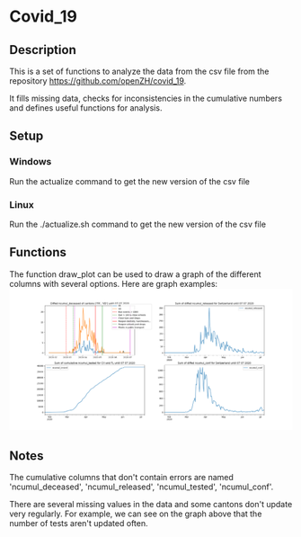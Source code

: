 # Covid_19

## Description
This is a set of functions to analyze the data from the csv file from the repository https://github.com/openZH/covid_19.

It fills missing data, checks for inconsistencies in the cumulative numbers and defines useful functions for analysis.

## Setup
### Windows
Run the actualize command to get the new version of the csv file

### Linux
Run the ./actualize.sh command to get the new version of the csv file

## Functions
The function draw_plot can be used to draw a graph of the different columns with several options. Here are graph examples:
![Sample](sample.png)

## Notes
The cumulative columns that don't contain errors are named 'ncumul_deceased', 'ncumul_released', 'ncumul_tested', 'ncumul_conf'.

There are several missing values in the data and some cantons don't update very regularly. For example, we can see on the graph above that the number of tests aren't updated often.

